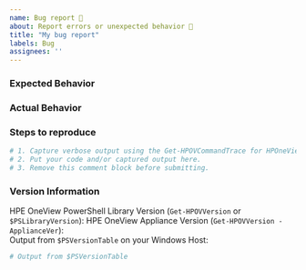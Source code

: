 ```yaml
---
name: Bug report 🐛
about: Report errors or unexpected behavior 🤔
title: "My bug report"
labels: Bug
assignees: ''
---
```


<!-- Please search existing issues to avoid creating duplicates. -->

### Expected Behavior


### Actual Behavior


### Steps to reproduce

```PowerShell
# 1. Capture verbose output using the Get-HPOVCommandTrace for HPOneView.310 or newer, or append the -Verbose switch to your Cmdlet call.
# 2. Put your code and/or captured output here.
# 3. Remove this comment block before submitting.
```

### Version Information
HPE OneView PowerShell Library Version (`Get-HPOVVersion` or `$PSLibraryVersion`):
HPE OneView Appliance Version (`Get-HPOVVersion -ApplianceVer`):  
Output from `$PSVersionTable` on your Windows Host:

```PowerShell
# Output from $PSVersionTable
```
